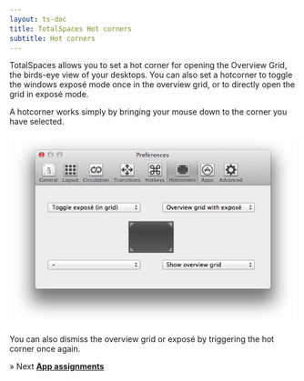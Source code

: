 ```yaml
---
layout: ts-doc
title: TotalSpaces Hot corners
subtitle: Hot corners
---
```


TotalSpaces allows you to set a hot corner for opening the Overview Grid, the birds-eye view of your desktops. You can also set a hotcorner to toggle the windows exposé mode once in the overview grid, or to directly open the grid in exposé mode.

A hotcorner works simply by bringing your mouse down to the corner you have selected.

<img src="/images/hotcorners-preferences.png" class="prefs-screenshot">

You can also dismiss the overview grid or exposé by triggering the hot corner once again.

&raquo; Next [**App assignments**](/apps)